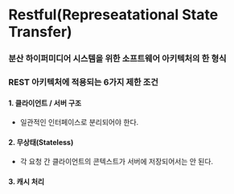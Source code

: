 # Restful(Represeatational State Transfer)
### 분산 하이퍼미디어 시스템을 위한 소프트웨어 아키텍처의 한 형식
  
  
### REST 아키텍처에 적용되는 6가지 제한 조건
#### 1. 클라이언트 / 서버 구조
 - 일관적인 인터페이스로 분리되어야 한다.
#### 2. 무상태(Stateless)
 - 각 요청 간 클라이언트의 콘텍스트가 서버에 저장되어서는 안 된다.
#### 3. 캐시 처리 
